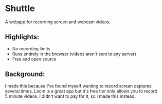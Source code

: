 # Shuttle

A webapp for recording screen and webcam videos.

## Highlights:

- No recording limits
- Runs entirely in the browser (videos aren't sent to any server)
- Free and open source

## Background:

I made this because I've found myself wanting to record screen captures several times. Loom is a great app but it's free tier only allows you to record 5 minute videos. I didn't want to pay for it, so I made this instead.
